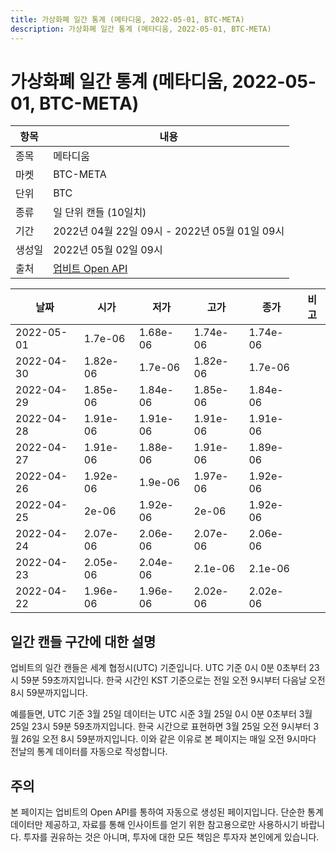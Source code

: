 ```yaml
---
title: 가상화폐 일간 통계 (메타디움, 2022-05-01, BTC-META)
description: 가상화폐 일간 통계 (메타디움, 2022-05-01, BTC-META)
---
```



가상화폐 일간 통계 (메타디움, 2022-05-01, BTC-META)
===

|항목|내용|
|--|--|
|종목|메타디움|
|마켓|BTC-META|
|단위|BTC|
|종류|일 단위 캔들 (10일치)|
|기간|2022년 04월 22일 09시 - 2022년 05월 01일 09시|
|생성일|2022년 05월 02일 09시|
|출처|[업비트 Open API](https://docs.upbit.com)|


|날짜|시가|저가|고가|종가|비고|
|--|--|--|--|--|--|
|2022-05-01|1.7e-06|1.68e-06|1.74e-06|1.74e-06|    |
|2022-04-30|1.82e-06|1.7e-06|1.82e-06|1.7e-06|    |
|2022-04-29|1.85e-06|1.84e-06|1.85e-06|1.84e-06|    |
|2022-04-28|1.91e-06|1.91e-06|1.91e-06|1.91e-06|    |
|2022-04-27|1.91e-06|1.88e-06|1.91e-06|1.89e-06|    |
|2022-04-26|1.92e-06|1.9e-06|1.97e-06|1.92e-06|    |
|2022-04-25|2e-06|1.92e-06|2e-06|1.92e-06|    |
|2022-04-24|2.07e-06|2.06e-06|2.07e-06|2.06e-06|    |
|2022-04-23|2.05e-06|2.04e-06|2.1e-06|2.1e-06|    |
|2022-04-22|1.96e-06|1.96e-06|2.02e-06|2.02e-06|    |


일간 캔들 구간에 대한 설명
---


업비트의 일간 캔들은 세계 협정시(UTC) 기준입니다. 
UTC 기준 0시 0분 0초부터 23시 59분 59초까지입니다. 
한국 시간인 KST 기준으로는 전일 오전 9시부터 다음날 오전 8시 59분까지입니다. 


예를들면, UTC 기준 3월 25일 데이터는 UTC 시준 3월 25일 0시 0분 0초부터 3월 25일 23시 59분 59초까지입니다. 
한국 시간으로 표현하면 3월 25일 오전 9시부터 3월 26일 오전 8시 59분까지입니다. 
이와 같은 이유로 본 페이지는 매일 오전 9시마다 전날의 통계 데이터를 자동으로 작성합니다. 


주의
---


본 페이지는 업비트의 Open API를 통하여 자동으로 생성된 페이지입니다. 
단순한 통계 데이터만 제공하고, 자료를 통해 인사이트를 얻기 위한 참고용으로만 사용하시기 바랍니다. 
투자를 권유하는 것은 아니며, 투자에 대한 모든 책임은 투자자 본인에게 있습니다. 
